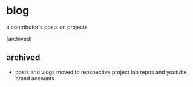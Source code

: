 # blog
a contributor's posts on projects

[archived]

## archived

- posts and vlogs moved to repspective project lab repos and youtube brand accounts